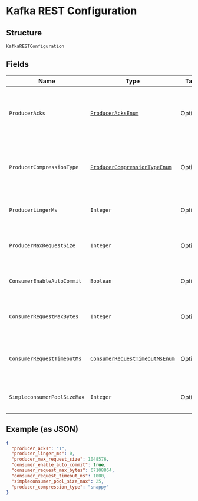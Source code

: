 
# Kafka REST Configuration

## Structure

`KafkaRESTConfiguration`

## Fields

| Name | Type | Tags | Description | Getter | Setter |
|  --- | --- | --- | --- | --- | --- |
| `ProducerAcks` | [`ProducerAcksEnum`](../../doc/models/producer-acks-enum.md) | Optional | The number of acknowledgments the producer requires the leader to have received before considering a request complete. If set to 'all' or '-1', the leader will wait for the full set of in-sync replicas to acknowledge the record.<br>**Default**: `ProducerAcksEnum.ENUM_11` | ProducerAcksEnum getProducerAcks() | setProducerAcks(ProducerAcksEnum producerAcks) |
| `ProducerCompressionType` | [`ProducerCompressionTypeEnum`](../../doc/models/producer-compression-type-enum.md) | Optional | Specify the default compression type for producers. This configuration accepts the standard compression codecs ('gzip', 'snappy', 'lz4', 'zstd'). It additionally accepts 'none' which is the default and equivalent to no compression. | ProducerCompressionTypeEnum getProducerCompressionType() | setProducerCompressionType(ProducerCompressionTypeEnum producerCompressionType) |
| `ProducerLingerMs` | `Integer` | Optional | Wait for up to the given delay to allow batching records together<br>**Default**: `0`<br>**Constraints**: `>= 0`, `<= 5000` | Integer getProducerLingerMs() | setProducerLingerMs(Integer producerLingerMs) |
| `ProducerMaxRequestSize` | `Integer` | Optional | The maximum size of a request in bytes. Note that Kafka broker can also cap the record batch size.<br>**Default**: `1048576`<br>**Constraints**: `>= 0`, `<= 2147483647` | Integer getProducerMaxRequestSize() | setProducerMaxRequestSize(Integer producerMaxRequestSize) |
| `ConsumerEnableAutoCommit` | `Boolean` | Optional | If true the consumer's offset will be periodically committed to Kafka in the background<br>**Default**: `true` | Boolean getConsumerEnableAutoCommit() | setConsumerEnableAutoCommit(Boolean consumerEnableAutoCommit) |
| `ConsumerRequestMaxBytes` | `Integer` | Optional | Maximum number of bytes in unencoded message keys and values by a single request<br>**Default**: `67108864`<br>**Constraints**: `>= 0`, `<= 671088640` | Integer getConsumerRequestMaxBytes() | setConsumerRequestMaxBytes(Integer consumerRequestMaxBytes) |
| `ConsumerRequestTimeoutMs` | [`ConsumerRequestTimeoutMsEnum`](../../doc/models/consumer-request-timeout-ms-enum.md) | Optional | The maximum total time to wait for messages for a request if the maximum number of messages has not yet been reached<br>**Default**: `ConsumerRequestTimeoutMsEnum.ENUM_1000` | ConsumerRequestTimeoutMsEnum getConsumerRequestTimeoutMs() | setConsumerRequestTimeoutMs(ConsumerRequestTimeoutMsEnum consumerRequestTimeoutMs) |
| `SimpleconsumerPoolSizeMax` | `Integer` | Optional | Maximum number of SimpleConsumers that can be instantiated per broker<br>**Default**: `25`<br>**Constraints**: `>= 10`, `<= 250` | Integer getSimpleconsumerPoolSizeMax() | setSimpleconsumerPoolSizeMax(Integer simpleconsumerPoolSizeMax) |

## Example (as JSON)

```json
{
  "producer_acks": "1",
  "producer_linger_ms": 0,
  "producer_max_request_size": 1048576,
  "consumer_enable_auto_commit": true,
  "consumer_request_max_bytes": 67108864,
  "consumer_request_timeout_ms": 1000,
  "simpleconsumer_pool_size_max": 25,
  "producer_compression_type": "snappy"
}
```

